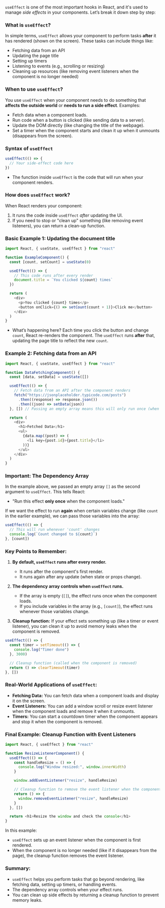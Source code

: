 `useEffect` is one of the most important hooks in React, and it's used to manage _side effects_ in your components. Let’s break it down step by step:

### What is `useEffect`?

In simple terms, `useEffect` allows your component to perform tasks **after** it has rendered (shown on the screen). These tasks can include things like:

- Fetching data from an API
- Updating the page title
- Setting up timers
- Listening to events (e.g., scrolling or resizing)
- Cleaning up resources (like removing event listeners when the component is no longer needed)

### When to use `useEffect`?

You use `useEffect` when your component needs to do something that **affects the outside world** or **needs to run a side effect**. Examples:

- Fetch data when a component loads.
- Run code when a button is clicked (like sending data to a server).
- Update the DOM directly (like changing the title of the webpage).
- Set a timer when the component starts and clean it up when it unmounts (disappears from the screen).

### Syntax of `useEffect`

```javascript
useEffect(() => {
  // Your side-effect code here
})
```

- The function inside `useEffect` is the code that will run when your component renders.

### How does `useEffect` work?

When React renders your component:

1. It runs the code inside `useEffect` _after_ updating the UI.
2. If you need to stop or "clean up" something (like removing event listeners), you can return a clean-up function.

### Basic Example 1: Updating the document title

```javascript
import React, { useState, useEffect } from "react"

function ExampleComponent() {
  const [count, setCount] = useState(0)

  useEffect(() => {
    // This code runs after every render
    document.title = `You clicked ${count} times`
  })

  return (
    <div>
      <p>You clicked {count} times</p>
      <button onClick={() => setCount(count + 1)}>Click me</button>
    </div>
  )
}
```

- What’s happening here? Each time you click the button and change `count`, React re-renders the component. The `useEffect` runs **after** that, updating the page title to reflect the new `count`.

### Example 2: Fetching data from an API

```javascript
import React, { useState, useEffect } from "react"

function DataFetchingComponent() {
  const [data, setData] = useState([])

  useEffect(() => {
    // Fetch data from an API after the component renders
    fetch("https://jsonplaceholder.typicode.com/posts")
      .then((response) => response.json())
      .then((json) => setData(json))
  }, []) // Passing an empty array means this will only run once (when the component mounts)

  return (
    <div>
      <h1>Fetched Data</h1>
      <ul>
        {data.map((post) => (
          <li key={post.id}>{post.title}</li>
        ))}
      </ul>
    </div>
  )
}
```

### Important: The Dependency Array

In the example above, we passed an empty array `[]` as the second argument to `useEffect`. This tells React:

- "Run this effect **only once** when the component loads."

If we want the effect to run **again** when certain variables change (like `count` in the earlier example), we can pass those variables into the array:

```javascript
useEffect(() => {
  // This will run whenever 'count' changes
  console.log(`Count changed to ${count}`)
}, [count])
```

### Key Points to Remember:

1. **By default, `useEffect` runs after every render.**

   - It runs after the component's first render.
   - It runs again after any update (when state or props change).

2. **The dependency array controls when `useEffect` runs.**

   - If the array is empty (`[]`), the effect runs once when the component loads.
   - If you include variables in the array (e.g., `[count]`), the effect runs whenever those variables change.

3. **Cleanup function:**
   If your effect sets something up (like a timer or event listener), you can clean it up to avoid memory leaks when the component is removed.

```javascript
useEffect(() => {
  const timer = setTimeout(() => {
    console.log("Timer done")
  }, 3000)

  // Cleanup function (called when the component is removed)
  return () => clearTimeout(timer)
}, [])
```

### Real-World Applications of `useEffect`:

- **Fetching Data:** You can fetch data when a component loads and display it on the screen.
- **Event Listeners:** You can add a window scroll or resize event listener when the component loads and remove it when it unmounts.
- **Timers:** You can start a countdown timer when the component appears and stop it when the component is removed.

### Final Example: Cleanup Function with Event Listeners

```javascript
import React, { useEffect } from "react"

function ResizeListenerComponent() {
  useEffect(() => {
    const handleResize = () => {
      console.log("Window resized:", window.innerWidth)
    }

    window.addEventListener("resize", handleResize)

    // Cleanup function to remove the event listener when the component is removed
    return () => {
      window.removeEventListener("resize", handleResize)
    }
  }, [])

  return <h1>Resize the window and check the console</h1>
}
```

In this example:

- `useEffect` sets up an event listener when the component is first rendered.
- When the component is no longer needed (like if it disappears from the page), the cleanup function removes the event listener.

### Summary:

- `useEffect` helps you perform tasks that go beyond rendering, like fetching data, setting up timers, or handling events.
- The dependency array controls when your effect runs.
- You can clean up side effects by returning a cleanup function to prevent memory leaks.
